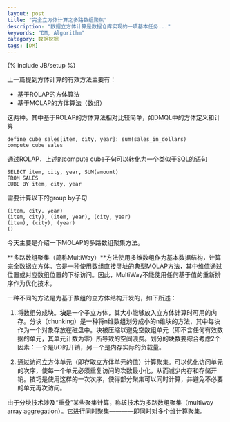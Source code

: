 ```yaml
---
layout: post
title: "完全立方体计算之多路数组聚焦"
description: "数据立方体计算是数据仓库实现的一项基本任务..."
keywords: "DM, Algorithm"
category: 数据挖掘
tags: [DM]
---
```

{% include JB/setup %}

上一篇提到方体计算的有效方法主要有：

- 基于ROLAP的方体算法
- 基于MOLAP的方体算法（数组）

这两种。其中基于ROLAP的方体算法相对比较简单，如DMQL中的方体定义和计算

	define cube sales[item, city, year]: sum(sales_in_dollars)
	compute cube sales

通过ROLAP，上述的compute cube子句可以转化为一个类似于SQL的语句
	
	SELECT item, city, year, SUM(amount)
	FROM SALES
	CUBE BY item, city, year 

<!-- more -->

需要计算以下的group by子句

	(item, city, year)
	(item, city), (item, year), (city, year)
	(item), (city), (year)
	()

今天主要是介绍一下MOLAP的多路数组聚集方法。

**多路数组聚集（简称MultiWay）**方法使用多维数组作为基本数据结构，计算完全数据立方体。它是一种使用数组直接寻址的典型MOLAP方法，其中维值通过位置或对应数组位置的下标访问。因此，MultiWay不能使用任何基于值的重新排序作为优化技术，

一种不同的方法是为基于数组的立方体结构开发的，如下所述：

1. 将数组分成块。**块**是一个子立方体，其大小能够放入立方体计算时可用的内存。分块（chunking）是一种将n维数组划分成小的n维块的方法，其中每块作为一个对象存放在磁盘中。块被压缩以避免空数组单元（即不含任何有效数据的单元，其单元计数为零）所导致的空间浪费。划分的块数要综合考虑2个因素：一个是I/O的开销，另一个是内存实际的负载量。

2. 通过访问立方体单元（即存取立方体单元的值）计算聚集。可以优化访问单元的次序，使每一个单元必须重复访问的次数最小化，从而减少内存和存储开销。技巧是使用这样的一次次序，使得部分聚集可以同时计算，并避免不必要的单元再次访问。

由于分块技术涉及“重叠”某些聚集计算，称该技术为多路数组聚集（multiway array aggregation）。它进行同时聚集————即同时对多个维计算聚集。



